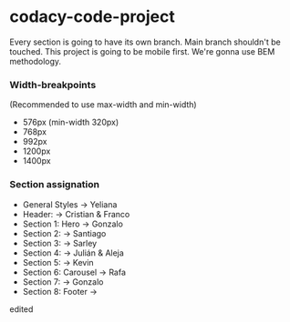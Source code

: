 # codacy-code-project

Every section is going to have its own branch. Main branch shouldn't be touched.
This project is going to be mobile first.
We're gonna use BEM methodology.
 
### Width-breakpoints
(Recommended to use max-width and min-width)

- 576px (min-width 320px)
- 768px
- 992px
- 1200px
- 1400px

### Section assignation
- General Styles -> Yeliana
- Header: -> Cristian & Franco
- Section 1: Hero -> Gonzalo
- Section 2: -> Santiago
- Section 3: -> Sarley 
- Section 4: -> Julián & Aleja
- Section 5: -> Kevin
- Section 6: Carousel -> Rafa 
- Section 7: -> Gonzalo
- Section 8: Footer -> 

edited